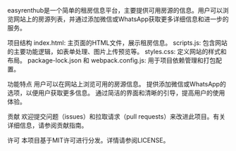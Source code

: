easyrenthub是一个简单的租房信息平台，主要提供可用房源的信息。用户可以浏览网站上的房源列表，并通过添加微信或WhatsApp获取更多详细信息和进一步的服务。

项目结构
index.html: 主页面的HTML文件，展示租房信息。
scripts.js: 包含网站的主要功能逻辑，如表单处理、图片上传预览等。
styles.css: 定义网站的样式和布局。
package-lock.json 和 webpack.config.js: 用于项目依赖管理和打包配置。

功能特点
用户可以在网站上浏览可用的房源信息。
提供添加微信或WhatsApp的选项，以便用户获取更多信息。
通过简洁的界面和清晰的引导，提高用户的使用体验。

贡献
欢迎提交问题（issues）和拉取请求（pull requests）来改进此项目。有关详细信息，请参阅贡献指南。

许可
本项目基于MIT许可进行分发。详情请参阅LICENSE。
